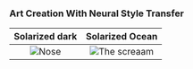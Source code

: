 ### Art Creation With Neural Style Transfer

Solarized dark             |  Solarized Ocean
:-------------------------:|:-------------------------:
![Nose](https://github.com/micakce/nst_Arting/blob/master/style_images/brussel_street.jpg)  |  ![The screaam](https://github.com/micakce/nst_Arting/blob/master/style_images/the_scream.jpg)
